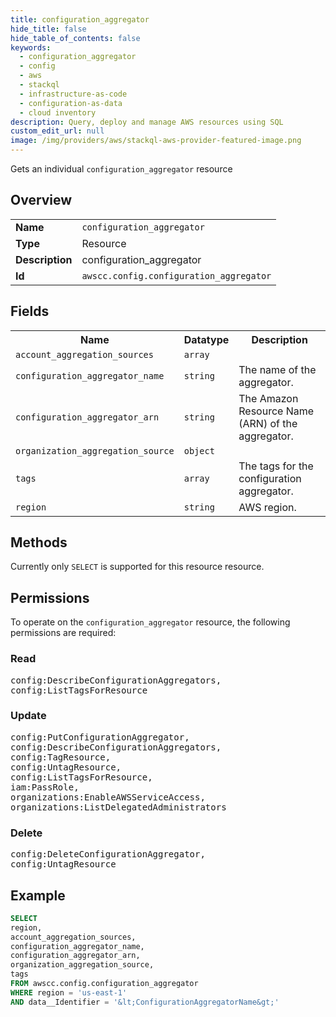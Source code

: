 ```yaml
---
title: configuration_aggregator
hide_title: false
hide_table_of_contents: false
keywords:
  - configuration_aggregator
  - config
  - aws
  - stackql
  - infrastructure-as-code
  - configuration-as-data
  - cloud inventory
description: Query, deploy and manage AWS resources using SQL
custom_edit_url: null
image: /img/providers/aws/stackql-aws-provider-featured-image.png
---
```

Gets an individual <code>configuration_aggregator</code> resource

## Overview
<table><tbody>
<tr><td><b>Name</b></td><td><code>configuration_aggregator</code></td></tr>
<tr><td><b>Type</b></td><td>Resource</td></tr>
<tr><td><b>Description</b></td><td>configuration_aggregator</td></tr>
<tr><td><b>Id</b></td><td><code>awscc.config.configuration_aggregator</code></td></tr>
</tbody></table>

## Fields
<table><tbody>
<tr><th>Name</th><th>Datatype</th><th>Description</th></tr>
<tr><td><code>account_aggregation_sources</code></td><td><code>array</code></td><td></td></tr>
<tr><td><code>configuration_aggregator_name</code></td><td><code>string</code></td><td>The name of the aggregator.</td></tr>
<tr><td><code>configuration_aggregator_arn</code></td><td><code>string</code></td><td>The Amazon Resource Name (ARN) of the aggregator.</td></tr>
<tr><td><code>organization_aggregation_source</code></td><td><code>object</code></td><td></td></tr>
<tr><td><code>tags</code></td><td><code>array</code></td><td>The tags for the configuration aggregator.</td></tr>
<tr><td><code>region</code></td><td><code>string</code></td><td>AWS region.</td></tr>

</tbody></table>

## Methods
Currently only <code>SELECT</code> is supported for this resource resource.

## Permissions

To operate on the <code>configuration_aggregator</code> resource, the following permissions are required:

### Read
<pre>
config:DescribeConfigurationAggregators,
config:ListTagsForResource</pre>

### Update
<pre>
config:PutConfigurationAggregator,
config:DescribeConfigurationAggregators,
config:TagResource,
config:UntagResource,
config:ListTagsForResource,
iam:PassRole,
organizations:EnableAWSServiceAccess,
organizations:ListDelegatedAdministrators</pre>

### Delete
<pre>
config:DeleteConfigurationAggregator,
config:UntagResource</pre>


## Example
```sql
SELECT
region,
account_aggregation_sources,
configuration_aggregator_name,
configuration_aggregator_arn,
organization_aggregation_source,
tags
FROM awscc.config.configuration_aggregator
WHERE region = 'us-east-1'
AND data__Identifier = '&lt;ConfigurationAggregatorName&gt;'
```
